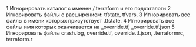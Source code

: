 1 Игнорировать каталог с именен  /.terraform и его подкаталоги
2 Игнорировать файлы с расширением: tfstate, tfvars, 
3 Игнорировать все файлы в имени которых присутствует .tfstate.
4 Игнорировать все файлы имя которых оканчивается на _override.tf, _override.tf.json
5 Игнорировать файлы crash.log, override.tf, override.tf.json, .terraformrc, terraform.r
